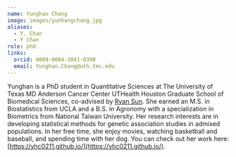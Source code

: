 ```yaml
---
name: Yunghan Chang
image: images/yunhangchang.jpg
aliases:
  - Y. Chan
  - Y Chan
role: phd
links:
  orcid: 0009-0004-3041-0390
  email: Yunghan.Chang@uth.tmc.edu
---
```


Yunghan is a PhD student in Quantitative Sciences at The University of Texas MD Anderson Cancer Center UTHealth Houston Graduate School of Biomedical Sciences, co-advised by [Ryan Sun](https://ryanrsun.github.io/). She earned an M.S. in Biostatistics from UCLA and a B.S. in Agronomy with a specialization in Biometrics from National Taiwan University. Her research interests are in developing statistical methods for genetic association studies in admixed populations. In her free time, she enjoy movies, watching basketball and baseball, and spending time with her dog. You can check out her work here: [https://yhc0211.github.io/](https://yhc0211.github.io/).
